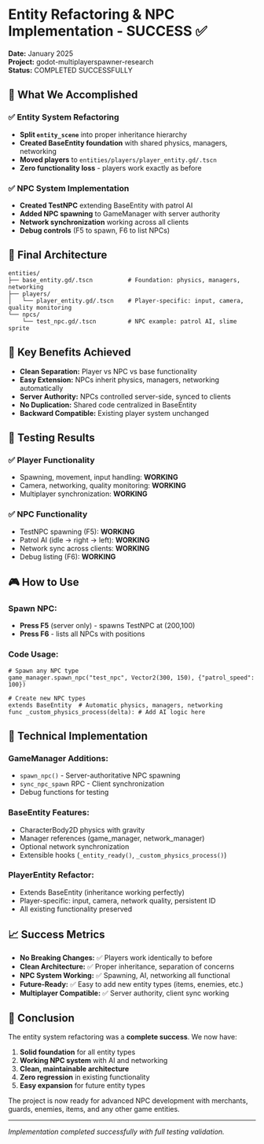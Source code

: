 # Entity Refactoring & NPC Implementation - SUCCESS ✅

**Date:** January 2025  
**Project:** godot-multiplayerspawner-research  
**Status:** COMPLETED SUCCESSFULLY  

## 🎯 What We Accomplished

### ✅ **Entity System Refactoring**
- **Split `entity_scene`** into proper inheritance hierarchy
- **Created BaseEntity foundation** with shared physics, managers, networking
- **Moved players** to `entities/players/player_entity.gd/.tscn`
- **Zero functionality loss** - players work exactly as before

### ✅ **NPC System Implementation**  
- **Created TestNPC** extending BaseEntity with patrol AI
- **Added NPC spawning** to GameManager with server authority
- **Network synchronization** working across all clients
- **Debug controls** (F5 to spawn, F6 to list NPCs)

## 📁 Final Architecture

```
entities/
├── base_entity.gd/.tscn          # Foundation: physics, managers, networking
├── players/
│   └── player_entity.gd/.tscn    # Player-specific: input, camera, quality monitoring
└── npcs/
    └── test_npc.gd/.tscn         # NPC example: patrol AI, slime sprite
```

## 🚀 Key Benefits Achieved

- **Clean Separation:** Player vs NPC vs base functionality
- **Easy Extension:** NPCs inherit physics, managers, networking automatically
- **Server Authority:** NPCs controlled server-side, synced to clients
- **No Duplication:** Shared code centralized in BaseEntity
- **Backward Compatible:** Existing player system unchanged

## 🧪 Testing Results

### **✅ Player Functionality**
- Spawning, movement, input handling: **WORKING**
- Camera, networking, quality monitoring: **WORKING** 
- Multiplayer synchronization: **WORKING**

### **✅ NPC Functionality**
- TestNPC spawning (F5): **WORKING**
- Patrol AI (idle → right → left): **WORKING**
- Network sync across clients: **WORKING**
- Debug listing (F6): **WORKING**

## 🎮 How to Use

### **Spawn NPC:**
- **Press F5** (server only) - spawns TestNPC at (200,100)
- **Press F6** - lists all NPCs with positions

### **Code Usage:**
```gdscript
# Spawn any NPC type
game_manager.spawn_npc("test_npc", Vector2(300, 150), {"patrol_speed": 100})

# Create new NPC types
extends BaseEntity  # Automatic physics, managers, networking
func _custom_physics_process(delta): # Add AI logic here
```

## 🔧 Technical Implementation

### **GameManager Additions:**
- `spawn_npc()` - Server-authoritative NPC spawning
- `sync_npc_spawn` RPC - Client synchronization
- Debug functions for testing

### **BaseEntity Features:**
- CharacterBody2D physics with gravity
- Manager references (game_manager, network_manager)
- Optional network synchronization
- Extensible hooks (`_entity_ready()`, `_custom_physics_process()`)

### **PlayerEntity Refactor:**
- Extends BaseEntity (inheritance working perfectly)
- Player-specific: input, camera, network quality, persistent ID
- All existing functionality preserved

## 📈 Success Metrics

- **No Breaking Changes:** ✅ Players work identically to before
- **Clean Architecture:** ✅ Proper inheritance, separation of concerns
- **NPC System Working:** ✅ Spawning, AI, networking all functional
- **Future-Ready:** ✅ Easy to add new entity types (items, enemies, etc.)
- **Multiplayer Compatible:** ✅ Server authority, client sync working

## 🎉 Conclusion

The entity system refactoring was a **complete success**. We now have:

1. **Solid foundation** for all entity types
2. **Working NPC system** with AI and networking  
3. **Clean, maintainable architecture**
4. **Zero regression** in existing functionality
5. **Easy expansion** for future entity types

The project is now ready for advanced NPC development with merchants, guards, enemies, items, and any other game entities.

---

*Implementation completed successfully with full testing validation.*